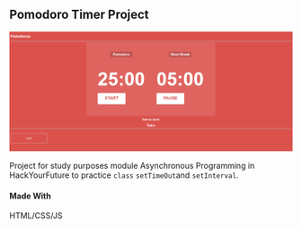 ## Pomodoro Timer Project

![Screen Shot](https://github.com/AnisyaPurnama/Pomofocus/blob/master/public/pomofocus.png?raw=true)

Project for study purposes module Asynchronous Programming in HackYourFuture to practice `class` `setTimeOut`and `setInterval`.

#### Made With
 HTML/CSS/JS